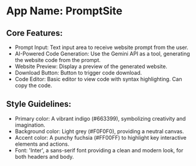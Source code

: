 # **App Name**: PromptSite

## Core Features:

- Prompt Input: Text input area to receive website prompt from the user.
- AI-Powered Code Generation: Use the Gemini API as a tool, generating the website code from the prompt.
- Website Preview: Display a preview of the generated website.
- Download Button: Button to trigger code download.
- Code Editor: Basic editor to view code with syntax highlighting. Can copy the code.

## Style Guidelines:

- Primary color: A vibrant indigo (#663399), symbolizing creativity and imagination.
- Background color: Light grey (#F0F0F0), providing a neutral canvas.
- Accent color: A punchy fuchsia (#FF00FF) to highlight key interactive elements and actions.
- Font: 'Inter', a sans-serif font providing a clean and modern look, for both headers and body.